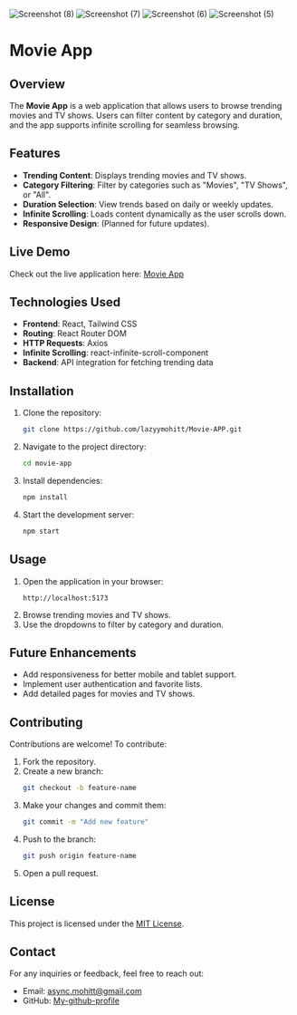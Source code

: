 ![Screenshot (8)](https://github.com/user-attachments/assets/a0bd3ba6-e18a-4ede-9d1f-44eea9309681)
![Screenshot (7)](https://github.com/user-attachments/assets/69b9ac1d-45f0-4431-a047-45d4dcb4e210)
![Screenshot (6)](https://github.com/user-attachments/assets/c7723098-71ef-49fa-909b-3f85c241b00d)
![Screenshot (5)](https://github.com/user-attachments/assets/cc519edb-dda8-44f1-964e-42d515ce5bab)
# Movie App

## Overview
The **Movie App** is a web application that allows users to browse trending movies and TV shows. Users can filter content by category and duration, and the app supports infinite scrolling for seamless browsing.

## Features
- **Trending Content**: Displays trending movies and TV shows.
- **Category Filtering**: Filter by categories such as "Movies", "TV Shows", or "All".
- **Duration Selection**: View trends based on daily or weekly updates.
- **Infinite Scrolling**: Loads content dynamically as the user scrolls down.
- **Responsive Design**: (Planned for future updates).

## Live Demo
Check out the live application here: [Movie App](https://movie-app-87zb-2abzkng84-oprtimus-ranshs-projects.vercel.app)

## Technologies Used
- **Frontend**: React, Tailwind CSS
- **Routing**: React Router DOM
- **HTTP Requests**: Axios
- **Infinite Scrolling**: react-infinite-scroll-component
- **Backend**: API integration for fetching trending data

## Installation
1. Clone the repository:
   ```bash
   git clone https://github.com/lazyymohitt/Movie-APP.git
   ```
2. Navigate to the project directory:
   ```bash
   cd movie-app
   ```
3. Install dependencies:
   ```bash
   npm install
   ```
4. Start the development server:
   ```bash
   npm start
   ```

## Usage
1. Open the application in your browser:
   ```
   http://localhost:5173
   ```
2. Browse trending movies and TV shows.
3. Use the dropdowns to filter by category and duration.

## Future Enhancements
- Add responsiveness for better mobile and tablet support.
- Implement user authentication and favorite lists.
- Add detailed pages for movies and TV shows.

## Contributing
Contributions are welcome! To contribute:
1. Fork the repository.
2. Create a new branch:
   ```bash
   git checkout -b feature-name
   ```
3. Make your changes and commit them:
   ```bash
   git commit -m "Add new feature"
   ```
4. Push to the branch:
   ```bash
   git push origin feature-name
   ```
5. Open a pull request.

## License
This project is licensed under the [MIT License](LICENSE).

## Contact
For any inquiries or feedback, feel free to reach out:
- Email: async.mohitt@gmail.com
- GitHub: [My-github-profile](https://github.com/lazyymohitt)

